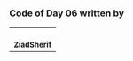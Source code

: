 ### Code of Day 06 written by

<table>
<tr>
<td align="center">
<a href="https://github.com/MeMo114" target="_black">
<br /><sub><b>ZiadSherif</b></sub></a><br />
</td>
</tr>
 </table>